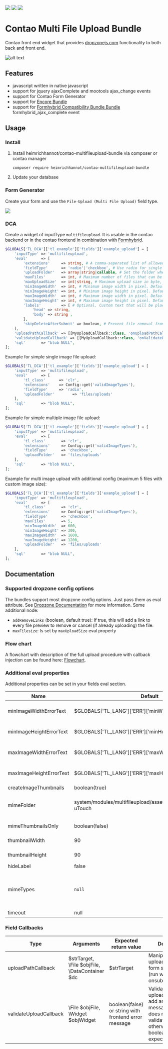 
[![](https://img.shields.io/packagist/v/heimrichhannot/contao-multifileupload-bundle.svg)](https://packagist.org/packages/heimrichhannot/contao-multifileupload-bundle)
[![](https://img.shields.io/packagist/l/heimrichhannot/contao-multifileupload-bundle.svg)](https://packagist.org/packages/heimrichhannot/contao-multifileupload-bundle)
[![](https://img.shields.io/packagist/dt/heimrichhannot/contao-multifileupload-bundle.svg)](https://packagist.org/packages/heimrichhannot/contao-multifileupload-bundle)

# Contao Multi File Upload Bundle

Contao front end widget that provides [dropzonejs.com](http://www.dropzonejs.com/) functionality to both back and front end.

![alt text](/doc/multifileupload-demo.jpg "Multifileupload demo within contao backend")


## Features

* javascript written in native javascript
* support for jquery ajaxComplete and mootools ajax_change events
* support for Contao Form Generator
* support for [Encore Bundle](https://github.com/heimrichhannot/contao-encore-bundle)
* support for [Formhybrid Compatibility Bundle Bundle](https://github.com/heimrichhannot/contao-formhybrid-compatibility-bundle) formhybrid_ajax_complete event 

## Usage

### Install

1. Install heimrichhannot/contao-multifileupload-bundle via composer or contao manager

    ```
    composer require heimrichhannot/contao-multifileupload-bundle
    ```
   
2. Update your database

### Form Generator

Create your form and use the `File-Upload (Multi File Upload)` field type.

![](doc/img/screenshot_backend_formgenerator.png)

### DCA

Create a widget of inputType `multifileupload`. It is usable in the contao backend or in the contao frontend in combination with [Formhybrid](https://github.com/heimrichhannot/contao-formhybrid).

```php
$GLOBALS['TL_DCA']['tl_example']['fields']['example_upload'] = [
    'inputType' => 'multifileupload',
    'eval'      => [
        'extensions'     => string, # A comma-seperated list of allowed file types (e.g. "jpg,png"). Default: 'Config::get('uploadTypes')'
        'fieldType'      => 'radio'|'checkbox', # Use radio for single file upload, checkbox for multi file upload
        'uploadFolder'   => array|string|callable, # Set the folder where uploaded files are stored after submission. Can be a static string (e.g. 'files/upload') or a callback function.
        'maxFiles'       => int, # Maximum number of files that can be uploaded. Works only if multi file upload is allowed (see fieldType). Default: 10
        'maxUploadSize'  => int|string, # Maximum upload size in byte, KiB ("100K"), MiB ("4M") or GiB ("1G"). Default: minimum from Config::get('maxFileSize') and ini_get('upload_max_filesize')
        'minImageWidth'  => int, # Minimum image width in pixel. Default: 0
        'minImageHeight' => int, # Minimum image height in pixel. Default: 0
        'maxImageWidth'  => int, # Maximum image width in pixel. Default: Config::get('imageWidth')
        'maxImageHeight' => int, # Maximum image height in pixel. Default: Config::get('imageHeight')
        'labels'         => [ # Optional. Custom text that will be placed in the dropzone field. Typically a reference to the global language array.
            'head' => string,
            'body' => string ,
        ],
        'skipDeleteAfterSubmit' => boolean, # Prevent file removal from filesystem. Default false
    ],
    'uploadPathCallback' => [[MyUploadCallback::class, 'onUploadPathCallback']],
    'validateUploadCallback' => [[MyUploadCallback::class, 'onValidateUploadCallback']],
    'sql'       => "blob NULL",
];
```

Example for simple single image file upload:

```php
$GLOBALS['TL_DCA']['tl_example']['fields']['example_upload'] = [
    'inputType' => 'multifileupload',
    'eval'      => [
        'tl_class'      => 'clr',
        'extensions'    => Config::get('validImageTypes'),
        'fieldType'     => 'radio',
        'uploadFolder'        => 'files/uploads'
    ],
    'sql'       => "blob NULL",
];
```

Example for simple multiple image file upload:

```php
$GLOBALS['TL_DCA']['tl_example']['fields']['example_upload'] = [
    'inputType' => 'multifileupload',
    'eval'      => [
        'tl_class'       => 'clr',
        'extensions'     => Config::get('validImageTypes'),
        'fieldType'      => 'checkbox',
        'uploadFolder'   => 'files/uploads'
    ],
    'sql'       => "blob NULL",
];
```

Example for multi image upload with additional config (maximum 5 files with custom image size):

```php
$GLOBALS['TL_DCA']['tl_example']['fields']['example_upload'] = [
    'inputType' => 'multifileupload',
    'eval'      => [
        'tl_class'       => 'clr',
        'extensions'     => Config::get('validImageTypes'),
        'fieldType'      => 'checkbox',
        'maxFiles'       => 5,
        'minImageWidth'  => 600,
        'minImageHeight' => 300,
        'maxImageWidth'  => 1600,
        'maxImageHeight' => 1200,
        'uploadFolder'   => 'files/uploads'
    ],
    'sql'       => "blob NULL",
];
```

## Documentation

### Supported dropzone config options

The bundles support most dropzone config options. Just pass them as eval attribute. See [Dropzone Documentation](https://docs.dropzone.dev/configuration/basics/configuration-options) for more information. Some additional node:

* `addRemoveLinks` (boolean, default true): If true, this will add a link to every file preview to remove or cancel (if already uploading) the file.
* `maxFilesize`: Is set by `maxUploadSize` eval property 

### Flow chart

A flowchart with description of the full upload procedure with callback injection can be found here: [Flowchart](http://htmlpreview.github.io/?https://github.com/heimrichhannot/contao-multifileupload-bundle/blob/master/doc/upload-flow-chart.html).

### Additional eval properties

Additional properties can be set in your fields eval section.

Name          | Default    | Description
------------- | ---------- | -----------
minImageWidthErrorText | $GLOBALS['TL_LANG']['ERR']['minWidth'] | Custom error message for minimum image width. (arguments provided: 1 - minimum width from config, 2 - current image width)
minImageHeightErrorText | $GLOBALS['TL_LANG']['ERR']['minHeight'] | Custom error message for minimum image height. (arguments provided: 1 - minimum height from config, 2 - current image height)
maxImageWidthErrorText | $GLOBALS['TL_LANG']['ERR']['maxWidth'] | Custom error message for maximum image width. (arguments provided: 1 - maximum width from config, 2 - current image width)
maxImageHeightErrorText | $GLOBALS['TL_LANG']['ERR']['maxHeight'] | Custom error message for maximum image height. (arguments provided: 1 - maximum height from config, 2 - current image height)
createImageThumbnails | boolean(true) | Set to false if you dont want to preview thumbnails.
mimeFolder | system/modules/multifileupload/assets/img/mimetypes/Numix-uTouch | The relative path from contao root to custom mimetype folder, mimetypes.json and images must lie inside. (example: system/modules/multifileupload/assets/img/mimetypes/Numix-uTouch)
mimeThumbnailsOnly | boolean(false) | Set to true if you want to show mime image thumbnails only, and no image preview at all. (performance improvement)
thumbnailWidth | 90 | The thumbnail width (in px) of the uploaded file preview within the dropzone preview container.
thumbnailHeight | 90 | The thumbnail height (in px) of the uploaded file preview within the dropzone preview container.
hideLabel | false | Hide widget label (Frontend)
mimeTypes | `null` | A comma separated list of allowed mime types (e.g. `'application/x-compressed,application/x-zip-compressed,application/zip,multipart/x-zip'`). Set to empty string `''` if you don't want to restrict mime types. Set to `null` if you just want to restrict mime types if they differ while automatic detection.
timeout | null| Dropzone Request timeout in milliseconds. See [Documentation](https://docs.dropzone.dev/configuration/basics/configuration-options)


### Field Callbacks

Type | Arguments | Expected return value | Description
---- | ---- | ---- | -----------
uploadPathCallback | $strTarget, \File $objFile, \DataContainer $dc | $strTarget | Manipulate the upload path after form submission (run within onsubmit_callback).
validateUploadCallback | \File $objFile, \Widget $objWidget | boolean(false) or string with frontend error message | Validate the uploaded file and add an error message if file does not pass validation, otherwise boolean(false) is expected.

